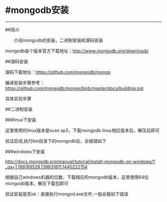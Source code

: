 #mongodb安装
==================================

***

##简介

&emsp;&emsp;介绍mongodb的安装，二进制安装和源码安装

mongodb各个版本官方下载地址：http://www.mongodb.org/downloads

##源码安装

源码下载地址：https://github.com/mongodb/mongo

编译安装步骤参考：https://github.com/mongodb/mongo/blob/master/docs/building.md

具体实验步骤

##二进制安装

###linux下安装

这里使用的linux版本是suse sp3，下载mongodb linux相应版本后，解压后即可

验证启动,执行bin目录下的mongodb后，会报错如下



###windows下安装

http://docs.mongodb.org/manual/tutorial/install-mongodb-on-windows/?_ga=1.188199528.139831811.1440222154

根据自己windows机器的位数，下载相应的mongodb版本，这里使用64位mongodb版本，解压下载包即可

验证安装是否ok：直接执行mongod.exe文件,一般会报如下错误

